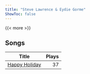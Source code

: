 ```yaml
---
title: "Steve Lawrence & Eydie Gorme"
ShowToc: false
---
```


{{< more >}}

## Songs
Title | Plays 
----- | -----: 
[Happy Holiday](/songs/happy-holiday) | 37

